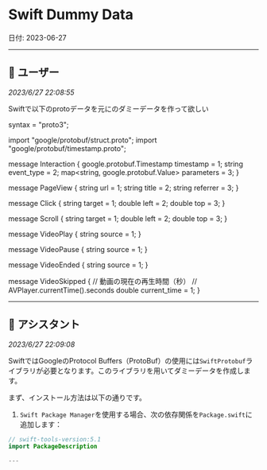 # Swift Dummy Data

日付: 2023-06-27

---

## 👤 ユーザー
*2023/6/27 22:08:55*

Swiftで以下のprotoデータを元にのダミーデータを作って欲しい

syntax = "proto3";

import "google/protobuf/struct.proto";
import "google/protobuf/timestamp.proto";

message Interaction {
  google.protobuf.Timestamp timestamp = 1;
  string event\_type = 2;
  map&lt;string, google.protobuf.Value&gt; parameters = 3;
}

message PageView {
  string url = 1;
  string title = 2;
  string referrer = 3;
}

message Click {
  string target = 1;
  double left = 2;
  double top = 3;
}

message Scroll {
  string target = 1;
  double left = 2;
  double top = 3;
}

message VideoPlay {
  string source = 1;
}

message VideoPause {
  string source = 1;
}

message VideoEnded {
  string source = 1;
}

message VideoSkipped {
  // 動画の現在の再生時間（秒）
  // AVPlayer.currentTime().seconds
  double current\_time = 1;
}

---

## 🤖 アシスタント
*2023/6/27 22:09:08*

SwiftではGoogleのProtocol Buffers（ProtoBuf）の使用には`SwiftProtobuf`ライブラリが必要となります。このライブラリを用いてダミーデータを作成します。

まず、インストール方法は以下の通りです。

1. `Swift Package Manager`を使用する場合、次の依存関係を`Package.swift`に追加します：

```swift
// swift-tools-version:5.1
import PackageDescription

---
